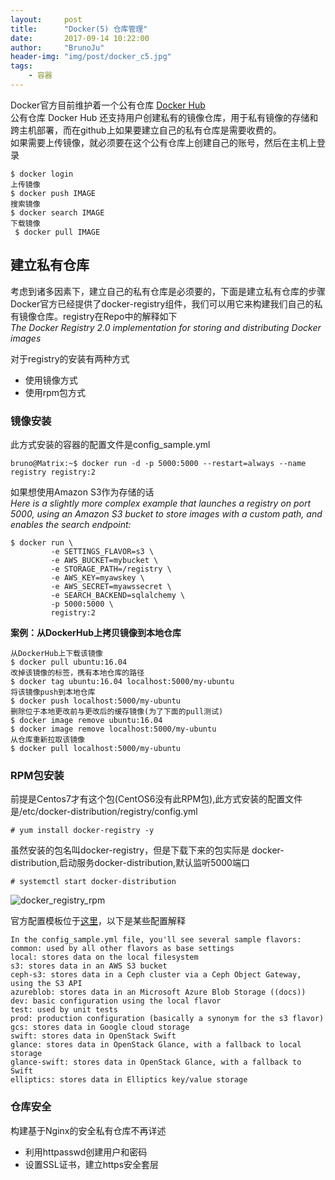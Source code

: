 ```yaml
---
layout:     post
title:      "Docker(5) 仓库管理"
date:       2017-09-14 10:22:00
author:     "BrunoJu"
header-img: "img/post/docker_c5.jpg"
tags:
    - 容器
---
```


Docker官方目前维护着一个公有仓库 [Docker Hub ](https://hub.docker.com)    
公有仓库 Docker Hub 还支持用户创建私有的镜像仓库，用于私有镜像的存储和跨主机部署，而在github上如果要建立自己的私有仓库是需要收费的。   
如果需要上传镜像，就必须要在这个公有仓库上创建自己的账号，然后在主机上登录
```
$ docker login
上传镜像
$ docker push IMAGE
搜索镜像
$ docker search IMAGE
下载镜像
 $ docker pull IMAGE
```

## 建立私有仓库
考虑到诸多因素下，建立自己的私有仓库是必须要的，下面是建立私有仓库的步骤
Docker官方已经提供了docker-registry组件，我们可以用它来构建我们自己的私有镜像仓库。registry在Repo中的解释如下    
*The Docker Registry 2.0 implementation for storing and distributing Docker images*    

对于registry的安装有两种方式
- 使用镜像方式
- 使用rpm包方式

### 镜像安装
此方式安装的容器的配置文件是config_sample.yml
```
bruno@Matrix:~$ docker run -d -p 5000:5000 --restart=always --name registry registry:2
```

如果想使用Amazon S3作为存储的话    
*Here is a slightly more complex example that launches a registry on port 5000, using an Amazon S3 bucket to store images with a custom path, and enables the search endpoint:*
```
$ docker run \
         -e SETTINGS_FLAVOR=s3 \
         -e AWS_BUCKET=mybucket \
         -e STORAGE_PATH=/registry \
         -e AWS_KEY=myawskey \
         -e AWS_SECRET=myawssecret \
         -e SEARCH_BACKEND=sqlalchemy \
         -p 5000:5000 \
         registry:2
```

**案例：从DockerHub上拷贝镜像到本地仓库**
```
从DockerHub上下载该镜像
$ docker pull ubuntu:16.04
改掉该镜像的标签，携有本地仓库的路径
$ docker tag ubuntu:16.04 localhost:5000/my-ubuntu
将该镜像push到本地仓库
$ docker push localhost:5000/my-ubuntu
删除位于本地更改前与更改后的缓存镜像(为了下面的pull测试)
$ docker image remove ubuntu:16.04
$ docker image remove localhost:5000/my-ubuntu
从仓库重新拉取该镜像
$ docker pull localhost:5000/my-ubuntu
```

### RPM包安装
前提是Centos7才有这个包(CentOS6没有此RPM包),此方式安装的配置文件是/etc/docker-distribution/registry/config.yml
```
# yum install docker-registry -y
```
虽然安装的包名叫docker-registry，但是下载下来的包实际是 docker-distribution,启动服务docker-distribution,默认监听5000端口
```
# systemctl start docker-distribution
```
![docker_registry_rpm](https://brunoju.github.io/img/post/docker_registry_rpm.png)

官方配置模板位于[这里](https://docs.docker.com/registry/configuration/#list-of-configuration-options)，以下是某些配置解释
```
In the config_sample.yml file, you'll see several sample flavors:
common: used by all other flavors as base settings
local: stores data on the local filesystem
s3: stores data in an AWS S3 bucket
ceph-s3: stores data in a Ceph cluster via a Ceph Object Gateway, using the S3 API
azureblob: stores data in an Microsoft Azure Blob Storage ((docs))
dev: basic configuration using the local flavor
test: used by unit tests
prod: production configuration (basically a synonym for the s3 flavor)
gcs: stores data in Google cloud storage
swift: stores data in OpenStack Swift
glance: stores data in OpenStack Glance, with a fallback to local storage
glance-swift: stores data in OpenStack Glance, with a fallback to Swift
elliptics: stores data in Elliptics key/value storage
```

### 仓库安全
构建基于Nginx的安全私有仓库不再详述
- 利用httpasswd创建用户和密码
- 设置SSL证书，建立https安全套层

